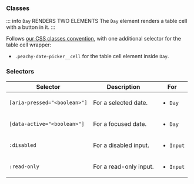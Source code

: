 ### Classes

::: info `Day` RENDERS TWO ELEMENTS
The `Day` element renders a table cell with a button in it.
:::

Follows [our CSS classes convention](to:styling), with one additional selector for the table cell wrapper:

- `.peachy-date-picker__cell` for the table cell element inside `Day`.

### Selectors

| Selector                     | Description            | For                       |
| ---------------------------- | ---------------------- | ------------------------- |
| `[aria-pressed="<boolean>"]` | For a selected date.   | <ul><li>`Day`</li></ul>   |
| `[data-active="<boolean>"]`  | For a focused date.    | <ul><li>`Day`</li></ul>   |
| `:disabled`                  | For a disabled input.  | <ul><li>`Input`</li></ul> |
| `:read-only`                 | For a read-only input. | <ul><li>`Input`</li></ul> |
